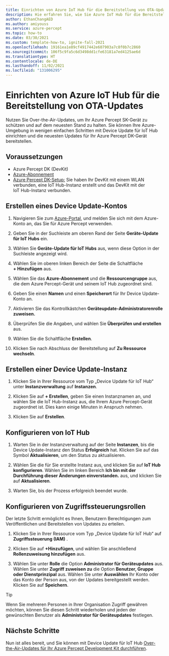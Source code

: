 ```yaml
---
title: Einrichten von Azure IoT Hub für die Bereitstellung von OTA-Updates
description: Hie erfahren Sie, wie Sie Azure IoT Hub für die Bereitstellung von OTA-Updates (Over the Air; per Funk) für Azure Percept DK konfigurieren.
author: EthanChangAED
ms.author: amiyouss
ms.service: azure-percept
ms.topic: how-to
ms.date: 03/30/2021
ms.custom: template-how-to, ignite-fall-2021
ms.openlocfilehash: 19161ea1e89cf4917442e607903a7c8f0b7c2860
ms.sourcegitcommit: 106f5c9fa5c6d3498dd1cfe63181a7ed4125ae6d
ms.translationtype: HT
ms.contentlocale: de-DE
ms.lasthandoff: 11/02/2021
ms.locfileid: "131006295"
---
```

# <a name="set-up-azure-iot-hub-to-deploy-over-the-air-updates"></a>Einrichten von Azure IoT Hub für die Bereitstellung von OTA-Updates

Nutzen Sie Over-the-Air-Updates, um Ihr Azure Percept SK-Gerät zu schützen und auf dem neuesten Stand zu halten. Sie können Ihre Azure-Umgebung in wenigen einfachen Schritten mit Device Update für IoT Hub einrichten und die neuesten Updates für Ihr Azure Percept DK-Gerät bereitstellen.

## <a name="prerequisites"></a>Voraussetzungen

- Azure Percept DK (DevKit)
- [Azure-Abonnement](https://azure.microsoft.com/free/)
- [Azure Percept DK-Setup:](./quickstart-percept-dk-set-up.md) Sie haben Ihr DevKit mit einem WLAN verbunden, eine IoT Hub-Instanz erstellt und das DevKit mit der IoT Hub-Instanz verbunden.

## <a name="create-a-device-update-account"></a>Erstellen eines Device Update-Kontos

1. Navigieren Sie zum [Azure-Portal](https://portal.azure.com), und melden Sie sich mit dem Azure-Konto an, das Sie für Azure Percept verwenden.

1. Geben Sie in der Suchleiste am oberen Rand der Seite **Geräte-Update für IoT Hubs** ein.

1. Wählen Sie **Geräte-Update für IoT Hubs** aus, wenn diese Option in der Suchleiste angezeigt wird.

1. Wählen Sie im oberen linken Bereich der Seite die Schaltfläche **+ Hinzufügen** aus.

1. Wählen Sie das **Azure-Abonnement** und die **Ressourcengruppe** aus, die dem Azure Percept-Gerät und seinem IoT Hub zugeordnet sind.

1. Geben Sie einen **Namen** und einen **Speicherort** für Ihr Device Update-Konto an.

1. Aktivieren Sie das Kontrollkästchen **Geräteupdate-Administratorenrolle zuweisen.** 

1. Überprüfen Sie die Angaben, und wählen Sie **Überprüfen und erstellen** aus.

1. Wählen Sie die Schaltfläche **Erstellen**.

1. Klicken Sie nach Abschluss der Bereitstellung auf **Zu Ressource wechseln**.

## <a name="create-a-device-update-instance"></a>Erstellen einer Device Update-Instanz

1. Klicken Sie in Ihrer Ressource vom Typ „Device Update für IoT Hub“ unter **Instanzverwaltung** auf **Instanzen**.

1. Klicken Sie auf **+ Erstellen**, geben Sie einen Instanznamen an, und wählen Sie die IoT Hub-Instanz aus, die Ihrem Azure Percept-Gerät zugeordnet ist. Dies kann einige Minuten in Anspruch nehmen.

1. Klicken Sie auf **Erstellen**.

## <a name="configure-iot-hub"></a>Konfigurieren von IoT Hub

1. Warten Sie in der Instanzverwaltung auf der Seite **Instanzen**, bis die Device Update-Instanz den Status **Erfolgreich** hat. Klicken Sie auf das Symbol **Aktualisieren**, um den Status zu aktualisieren.

1. Wählen Sie die für Sie erstellte Instanz aus, und klicken Sie auf **IoT Hub konfigurieren**. Wählen Sie im linken Bereich **Ich bin mit der Durchführung dieser Änderungen einverstanden.** aus, und klicken Sie auf **Aktualisieren**.

1. Warten Sie, bis der Prozess erfolgreich beendet wurde.

## <a name="configure-access-control-roles"></a>Konfigurieren von Zugriffssteuerungsrollen

Der letzte Schritt ermöglicht es Ihnen, Benutzern Berechtigungen zum Veröffentlichen und Bereitstellen von Updates zu erteilen.

1. Klicken Sie in Ihrer Ressource vom Typ „Device Update für IoT Hub“ auf **Zugriffssteuerung (IAM)** .

1. Klicken Sie auf **+Hinzufügen**, und wählen Sie anschließend **Rollenzuweisung hinzufügen** aus.

1. Wählen Sie unter **Rolle** die Option **Administrator für Geräteupdates** aus. Wählen Sie unter **Zugriff zuweisen zu** die Option **Benutzer, Gruppe oder Dienstprinzipal** aus. Wählen Sie unter **Auswählen** Ihr Konto oder das Konto der Person aus, von der Updates bereitgestellt werden. Klicken Sie auf **Speichern**.

> [!TIP]
> Wenn Sie mehreren Personen in Ihrer Organisation Zugriff gewähren möchten, können Sie diesen Schritt wiederholen und jeden der gewünschten Benutzer als **Administrator für Geräteupdates** festlegen.

## <a name="next-steps"></a>Nächste Schritte

Nun ist alles bereit, und Sie können mit Device Update für IoT Hub [Over-the-Air-Updates für Ihr Azure Percept Development Kit durchführen](./how-to-update-over-the-air.md).
